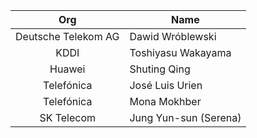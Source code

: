 |         Org         | Name                  |
|:-------------------:|-----------------------|
| Deutsche Telekom AG | Dawid Wróblewski      |
|        KDDI         | Toshiyasu Wakayama    |
|       Huawei        | Shuting Qing          |
|     Telefónica      | José Luis Urien       |
|     Telefónica      | Mona Mokhber          |
|     SK Telecom      | Jung Yun-sun (Serena) |
